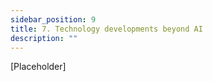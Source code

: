 ```yaml
---
sidebar_position: 9
title: 7. Technology developments beyond AI
description: ""
---
```

\[Placeholder]
